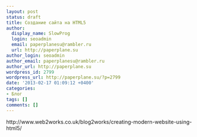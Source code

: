 ```yaml
---
layout: post
status: draft
title: Создание сайта на HTML5
author:
  display_name: SlowProg
  login: seoadmin
  email: paperplanesu@rambler.ru
  url: http://paperplane.su
author_login: seoadmin
author_email: paperplanesu@rambler.ru
author_url: http://paperplane.su
wordpress_id: 2799
wordpress_url: http://paperplane.su/?p=2799
date: '2013-02-17 01:09:12 +0400'
categories:
- Блог
tags: []
comments: []
---
```

<p>http:&#47;&#47;www.web2works.co.uk&#47;blog2works&#47;creating-modern-website-using-html5&#47;</p>
